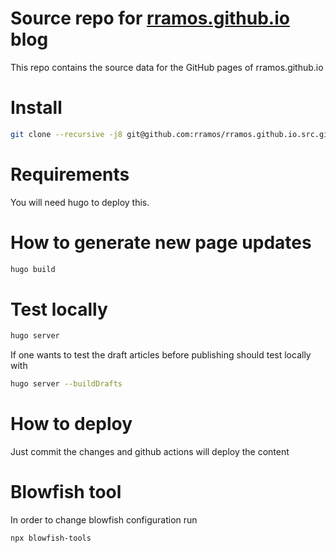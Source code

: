 
# Source repo for [rramos.github.io](https://rramos.github.io/) blog

This repo contains the source data for the GitHub pages of rramos.github.io

# Install

```bash
git clone --recursive -j8 git@github.com:rramos/rramos.github.io.src.git
```

# Requirements

You will need hugo to deploy this.

# How to generate new page updates

```bash
hugo build
```

# Test locally

```bash
hugo server
```

If one wants to test the draft articles before publishing should test locally with

```bash
hugo server --buildDrafts
```

# How to deploy

Just commit the changes and github actions will deploy the content

# Blowfish tool

In order to change blowfish configuration run

```bash
npx blowfish-tools
```